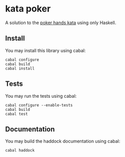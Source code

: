 # kata poker

A solution to the [poker hands kata] using only Haskell.

## Install

You may install this library using cabal:

    cabal configure
    cabal build
    cabal install

## Tests

You may run the tests using cabal:

    cabal configure --enable-tests
    cabal build
    cabal test

## Documentation

You may build the haddock documentation using cabal:

    cabal haddock

[poker hands kata]: http://codingdojo.org/cgi-bin/wiki.pl?KataPokerHands
